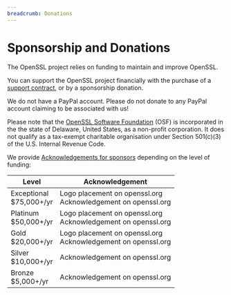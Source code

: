 ```yaml
---
breadcrumb: Donations
---
```

# Sponsorship and Donations

The OpenSSL project relies on funding to maintain and improve OpenSSL.

You can support the OpenSSL project financially with the purchase of a
[support contract](contracts.html), or by a sponsorship donation.

We do not have a PayPal account. Please do not donate to any PayPal
account claiming to be associated with us!

Please note that the [OpenSSL Software Foundation](/community/contacts.html)
(OSF) is incorporated in the the state of Delaware, United States, as a
non-profit corporation. It does not qualify as a tax-exempt charitable
organisation under Section 501(c)(3) of the U.S. Internal Revenue Code.

We provide [Acknowledgements for sponsors](acks.html) depending on the level
of funding:

| **Level**                     | **Acknowledgement**                                               |
|-------------------------------|-------------------------------------------------------------------|
| Exceptional<br />\$75,000+/yr | Logo placement on openssl.org<br />Acknowledgement on openssl.org |
| Platinum<br />\$50,000+/yr    | Logo placement on openssl.org<br />Acknowledgement on openssl.org |
| Gold<br />\$20,000+/yr        | Logo placement on openssl.org<br />Acknowledgement on openssl.org |
| Silver<br />\$10,000+/yr      | Acknowledgement on openssl.org                                    |
| Bronze<br />\$5,000+/yr       | Acknowledgement on openssl.org                                    |
